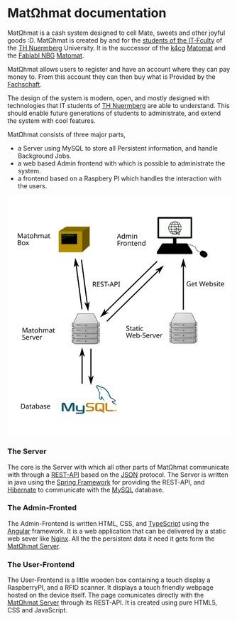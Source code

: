 # MatΩhmat documentation

MatΩhmat is a cash system designed to cell Mate, sweets and other joyful goods :D.
MatΩhmat is created by and for the [students of the IT-Fculty](https://fachschaft.in.th-nuernberg.de/) of
the [TH Nuermberg](https://th-nuernberg.de) University. 
It is the successor of the [k4cg](https://k4cg.org) [Matomat](https://github.com/k4cg/matomat) and
the [Fablabl NBG](https://fablab-nuernberg.de/) [Matomat](https://matom.at/).

MatΩhmat allows users to register and have an account where they can pay money to. From this account they can then
buy what is Provided by the [Fachschaft](https://fachschaft.in.th-nuernberg.de/).

The design of the system is modern, open, and mostly designed with technologies that IT students of
[TH Nuermberg](https://th-nuernberg.de) are able to understand. This should enable future generations of students
to administrate, and extend the system with cool features.

MatΩhmat consists of three major parts, 

 - a Server using MySQL to store all Persistent information, and handle Background Jobs.
 - a web based Admin frontend with which is possible to administrate the system.
 - a frontend based on a Raspbery PI which handles the interaction with the users.

![Overview](img/matohmat_arch.svg)

### The Server
The core is the Server with which all other parts of MatΩhmat communicate with through a [REST-API](https://en.wikipedia.org/wiki/Representational_state_transfer)
 based on the [JSON](https://de.wikipedia.org/wiki/JavaScript_Object_Notation) protocol.
The Server is written in java using the [Spring Framework](https://spring.io/) for providing the REST-API, and
[Hibernate](http://hibernate.org/) to communicate with the [MySQL](https://www.mysql.com/de/) database.

### The Admin-Fronted
The Admin-Frontend is written HTML, CSS, and [TypeScript](https://www.typescriptlang.org/) using the [Angular](https://angular.io/)
framework. It is a web application that can be delivered by a static web sever like [Nginx](https://www.nginx.com/resources/wiki/).
All the the persistent data it need it gets form the [MatΩhmat Server](#the_server).

### The User-Frontend
The User-Frontend is a little wooden box containing a touch display a RaspberryPI, and a RFID scanner. It displays a
touch friendly webpage hosted on the device itself. The page comunicates directly with the [MatΩhmat Server](#the_server)
through its REST-API. It is created using pure HTML5, CSS and JavaScript.

